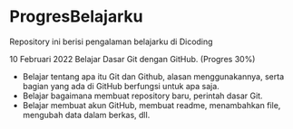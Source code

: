 # ProgresBelajarku

Repository ini berisi pengalaman belajarku di Dicoding

10 Februari 2022
Belajar Dasar Git dengan GitHub. (Progres 30%)
- Belajar tentang apa itu Git dan Github, alasan menggunakannya, serta bagian yang ada di GitHub berfungsi untuk apa saja.
- Belajar bagaimana membuat repository baru, perintah dasar Git.
- Belajar membuat akun GitHub, membuat readme, menambahkan file, mengubah data dalam berkas, dll.
